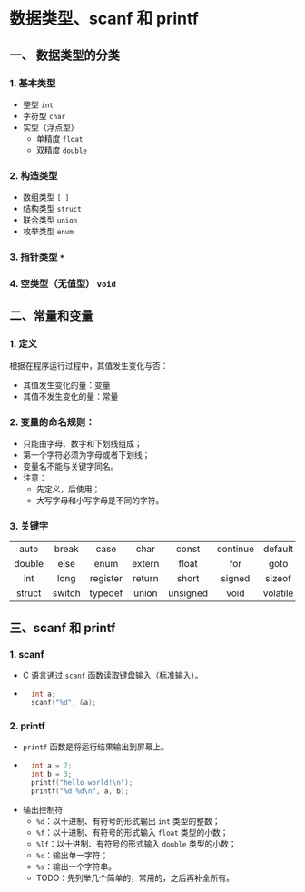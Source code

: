 # 数据类型、scanf 和 printf

## 一、 数据类型的分类
### 1. 基本类型
  - 整型 `int`
  - 字符型 `char`
  - 实型（浮点型）
    - 单精度 `float`
    - 双精度 `double`
### 2. 构造类型
  - 数组类型 `[ ]`
  - 结构类型 `struct`
  - 联合类型 `union`
  - 枚举类型 `enum`
### 3. 指针类型 `*`
### 4. 空类型（无值型） `void`

## 二、常量和变量
### 1. 定义
根据在程序运行过程中，其值发生变化与否：
  - 其值发生变化的量：变量
  - 其值不发生变化的量：常量
### 2. 变量的命名规则：
  - 只能由字母、数字和下划线组成；
  - 第一个字符必须为字母或者下划线；
  - 变量名不能与关键字同名。
  - 注意：
    - 先定义，后使用；
    - 大写字母和小写字母是不同的字符。
### 3. 关键字
  |||||||||
  :---:   | :---:   | :---:    | :---:  | :---:     | :---:    | :---:    | :---:
  auto    | break   | case     | char   | const     | continue | default  |  do
  double  | else    | enum     | extern | float     | for      | goto     | if
  int     | long    | register | return | short     | signed   | sizeof   | static
  struct  | switch  | typedef  | union  | unsigned  | void     | volatile | while

## 三、scanf 和 printf
### 1. scanf
  - C 语言通过 `scanf` 函数读取键盘输入（标准输入）。
  - ``` C
      int a;
      scanf("%d", &a); 
    ```

### 2. printf
  -  `printf` 函数是将运行结果输出到屏幕上。
  - ``` C
      int a = 7;
      int b = 3;
      printf("hello world!\n");
      printf("%d %d\n", a, b); 
    ```
  - 输出控制符
    - `%d`：以十进制、有符号的形式输出 `int` 类型的整数；
    - `%f`：以十进制、有符号的形式输入 `float` 类型的小数；
    - `%lf`：以十进制、有符号的形式输入 `double` 类型的小数；
    - `%c`：输出单一字符；
    - `%s`：输出一个字符串。
    - TODO：先列举几个简单的，常用的，之后再补全所有。
